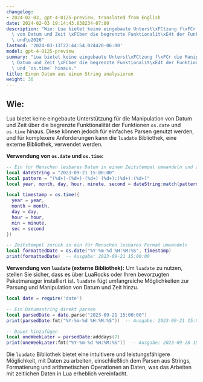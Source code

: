 ```yaml
---
changelog:
- 2024-02-03, gpt-4-0125-preview, translated from English
date: 2024-02-03 19:14:43.838234-07:00
description: "Wie: Lua bietet keine eingebaute Unterst\xFCtzung f\xFCr die Manipulation\
  \ von Datum und Zeit \xFCber die begrenzte Funktionalit\xE4t der Funktionen `os.date`\
  \ und\u2026"
lastmod: '2024-03-13T22:44:54.024420-06:00'
model: gpt-4-0125-preview
summary: "Lua bietet keine eingebaute Unterst\xFCtzung f\xFCr die Manipulation von\
  \ Datum und Zeit \xFCber die begrenzte Funktionalit\xE4t der Funktionen `os.date`\
  \ und `os.time` hinaus."
title: Einen Datum aus einem String analysieren
weight: 30
---
```


## Wie:
Lua bietet keine eingebaute Unterstützung für die Manipulation von Datum und Zeit über die begrenzte Funktionalität der Funktionen `os.date` und `os.time` hinaus. Diese können jedoch für einfaches Parsen genutzt werden, und für komplexere Anforderungen kann die `luadate` Bibliothek, eine externe Bibliothek, verwendet werden.

**Verwendung von `os.date` und `os.time`:**
```lua
-- Ein für Menschen lesbares Datum in einen Zeitstempel umwandeln und zurück
local dateString = "2023-09-21 15:00:00"
local pattern = "(%d+)-(%d+)-(%d+) (%d+):(%d+):(%d+)"
local year, month, day, hour, minute, second = dateString:match(pattern)

local timestamp = os.time({
  year = year,
  month = month,
  day = day,
  hour = hour,
  min = minute,
  sec = second
})

-- Zeitstempel zurück in ein für Menschen lesbares Format umwandeln
local formattedDate = os.date("%Y-%m-%d %H:%M:%S", timestamp)
print(formattedDate)  -- Ausgabe: 2023-09-21 15:00:00
```

**Verwendung von `luadate` (externe Bibliothek):**
Um `luadate` zu nutzen, stellen Sie sicher, dass es über LuaRocks oder Ihren bevorzugten Paketmanager installiert ist. `luadate` fügt umfangreiche Möglichkeiten zur Parsung und Manipulation von Datum und Zeit hinzu.

```lua
local date = require('date')

-- Ein Datumsstring direkt parsen
local parsedDate = date.parse("2023-09-21 15:00:00")
print(parsedDate:fmt("%Y-%m-%d %H:%M:%S"))  -- Ausgabe: 2023-09-21 15:00:00

-- Dauer hinzufügen
local oneWeekLater = parsedDate:adddays(7)
print(oneWeekLater:fmt("%Y-%m-%d %H:%M:%S"))  -- Ausgabe: 2023-09-28 15:00:00
```

Die `luadate` Bibliothek bietet eine intuitivere und leistungsfähigere Möglichkeit, mit Daten zu arbeiten, einschließlich dem Parsen aus Strings, Formatierung und arithmetischen Operationen an Daten, was das Arbeiten mit zeitlichen Daten in Lua erheblich vereinfacht.
